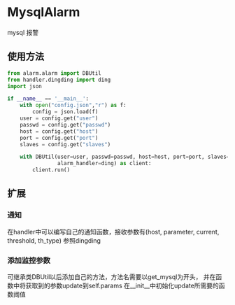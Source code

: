 # MysqlAlarm
mysql 报警
## 使用方法
```python
from alarm.alarm import DBUtil
from handler.dingding import ding
import json

if __name__ == '__main__':
    with open("config.json","r") as f:
        config = json.load(f)
    user = config.get("user")
    passwd = config.get("passwd")
    host = config.get("host")
    port = config.get("port")
    slaves = config.get("slaves")

    with DBUtil(user=user, passwd=passwd, host=host, port=port, slaves=slaves,
                alarm_handler=ding) as client:
        client.run()
```
## 扩展
### 通知
在handler中可以编写自己的通知函数，接收参数有(host, parameter, current, threshold, th_type)
参照dingding
### 添加监控参数
可继承类DBUtil以后添加自己的方法，方法名需要以get_mysql为开头，
并在函数中将获取到的参数update到self.params
在__init__中初始化update所需要的函数阈值
